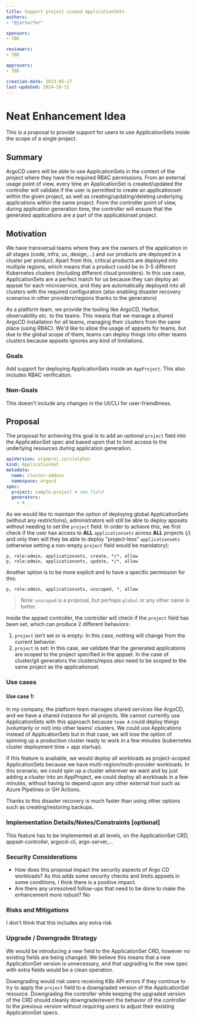 ```yaml
---
title: Support project scoped ApplicationSets
authors:
- "@jorturfer"

sponsors:
- TBD

reviewers:
- TBD

approvers:
- TBD

creation-date: 2023-05-17
last-updated: 2024-10-31
---
```


# Neat Enhancement Idea

This is a proposal to provide support for users to use ApplicationSets inside the scope of a single project.

## Summary

ArgoCD users will be able to use ApplicationSets in the context of the project where they have the required RBAC permissions. 
From an external usage point of view, every time an ApplicationSet is created/updated the controller will validate if the 
user is permitted to create an applicationset within the given project, as well as creating/updating/deleting underlying
applications within the same project. From the controller point of view, during application generation time, the 
controller will ensure that the generated applications are a part of the applicationset project.

## Motivation

We have transversal teams where they are the owners of the application in all stages (code, infra, ux, design,...) 
and our products are deployed in a cluster per product. Apart from this, critical products are deployed into multiple 
regions, which means that a product could be in 3-5 different Kubernetes clusters (including different cloud providers).
In this use case, ApplicationSets are a perfect match for us because they can deploy an appset for each microservice, 
and they are automatically deployed into all clusters with the required configuration (also enabling disaster recovery 
scenarios in other providers/regions thanks to the generators)

As a platform team, we provide the tooling like ArgoCD, Harbor, observability etc. to the teams. 
This means that we manage a shared ArgoCD installation for all teams, managing their clusters from the same place 
(using RBAC). We'd like to allow the usage of appsets for teams, but due to the global scope of them, teams can deploy 
things into other teams clusters because appsets ignores any kind of limitations.

### Goals

Add support for deploying ApplicationSets inside an `AppProject`. This also includes RBAC verification.

### Non-Goals

This doesn't include any changes in the UI/CLI for user-friendliness.

## Proposal

The proposal for achieving this goal is to add an optional `project` field into the ApplicationSet 
spec and based upon that to limit access to the underlying resources during application generation.

```yaml
apiVersion: argoproj.io/v1alpha1
kind: ApplicationSet
metadata:
  name: cluster-addons
  namespace: argocd
spec:
  project: sample-project # new field
  generators:
    - #...
```

As we would like to maintain the option of deploying global ApplicationSets (without any restrictions), administrators will 
still be able to deploy appsets without needing to set the `project` field. In order to achieve this, we first check if 
the user has access to **ALL** `applicationsets` across **ALL** projects (*/*) and only then will they be able to deploy 
"project-less" `applicationsets` (otherwise setting a non-empty `project` field would be mandatory):

```
p, role:admin, applicationsets, create, */*, allow
p, role:admin, applicationsets, update, */*, allow
```

Another option is to be more explicit and to have a specific permission for this:

```
p, role:admin, applicationsets, unscoped, *, allow
```

> Note: `unscoped` is a proposal, but perhaps `global` or any other name is better.

Inside the appset controller, the controller will check if the `project` field has been set, which can produce 2 different behaviors:

1. `project` isn't set or is empty: In this case, nothing will change from the current behavior.
2. `project` is set: In this case, we validate that the generated applications are scoped to the project specified in 
the appset. In the case of cluster/git generators the clusters/repos _also_ need to be scoped to the same project 
as the applicationset.

### Use cases

#### Use case 1:

In my company, the platform team manages shared services like ArgoCD, and we have a shared instance for all projects. 
We cannot currently use ApplicationSets with this approach because `team A` could deploy things (voluntarily or not) into 
other teams' clusters. We could use Applications instead of ApplicationSets but in that case, we will lose the option 
of spinning up a production cluster ready to work in a few minutes (kubernetes cluster deployment time + app startup).

If this feature is available, we would deploy all workloads as project-scoped ApplicationSets because we have 
multi-region/multi-provider workloads. In this scenario, we could spin up a cluster wherever we want and by just 
adding a cluster into an AppProject, we could deploy all workloads in a few minutes, without having to depend upon any 
other external tool such as Azure Pipelines or GH Actions.

Thanks to this disaster recovery is much faster than using other options such as creating/restoring backups.

### Implementation Details/Notes/Constraints [optional]

This feature has to be implemented at all levels, on the ApplicationSet CRD, appset-controller, argocd-cli, argo-server,...

### Security Considerations

* How does this proposal impact the security aspects of Argo CD workloads?
  As this adds some security checks and limits appsets in some conditions, I think there is a positive impact.
* Are there any unresolved follow-ups that need to be done to make the enhancement more robust?
  No

### Risks and Mitigations

I don't think that this includes any extra risk

### Upgrade / Downgrade Strategy

We would be introducing a new field to the ApplicationSet CRD, however no existing fields are being changed. We believe 
this means that a new ApplicationSet version is unnecessary, and that upgrading to the new spec with extra fields would 
be a clean operation.

Downgrading would risk users receiving K8s API errors if they continue to try to apply the `project` field to a 
downgraded version of the ApplicationSet resource. Downgrading the controller while keeping the upgraded version of 
the CRD should cleanly downgrade/revert the behavior of the controller to the previous version without requiring users 
to adjust their existing ApplicationSet specs.
